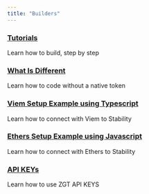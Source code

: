 ```yaml
---
title: "Builders"
---
```


<div class="docs-card-container">
   <div class="row row-cols-1 row-cols-md-3a g-4">
      <div class="col">
         <div class="card card-body h-100 d-flex flex-column" >
            <a href="/builders/tutorials" class="card-title card-link stretched-link">
               <h3>Tutorials</h3>
            </a>
            <p class="card-text">Learn how to build, step by step</p>
      </div>
         </div>
      <div class="col">
         <div class="card card-body h-100 d-flex flex-column" >
            <a href="/builders/what_is_different" class="card-title card-link stretched-link">
               <h3>What Is Different</h3>
            </a>
            <p class="card-text">Learn how to code without a native token</p>
         </div>
      </div>
   </div>
   <p></p>
   <div class="row row-cols-1 row-cols-md-3a g-4">
      <div class="col">
         <div class="card card-body h-100 d-flex flex-column" >
            <a href="/builders/viem_setup_example" class="card-title card-link stretched-link">
               <h3>Viem Setup Example using Typescript</h3>
            </a>
            <p class="card-text">Learn how to connect with Viem to Stability</p>
         </div>
      </div>
      <div class="col">
         <div class="card card-body h-100 d-flex flex-column" >
            <a href="/builders/ethers_setup_example" class="card-title card-link stretched-link">
               <h3>Ethers Setup Example using Javascript</h3>
            </a>
            <p class="card-text">Learn how to connect with Ethers to Stability</p>
         </div>
      </div>
      <div class="col">
         <div class="card card-body h-100 d-flex flex-column" >
            <a href="/builders/api_keys" class="card-title card-link stretched-link">
               <h3>API KEYs</h3>
            </a>
            <p class="card-text">Learn how to use ZGT API KEYS</p>
         </div>
      </div>
   </div>
</div>
